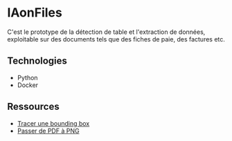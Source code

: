 # IAonFiles

C'est le prototype de la détection de table et l'extraction de données, exploitable sur des documents tels que des fiches de paie, des factures etc.

## Technologies

- Python
- Docker

## Ressources
- [Tracer une bounding box](https://www.geeksforgeeks.org/python-opencv-cv2-rectangle-method/)
- [Passer de PDF à PNG](https://stackoverflow.com/questions/69643954/converting-pdf-to-png-with-python-without-pdf2image)
